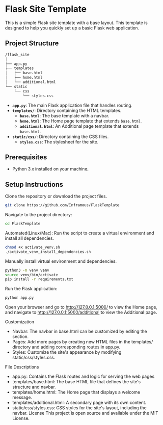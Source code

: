 # Flask Site Template

This is a simple Flask site template with a base layout. This template is designed to help you quickly set up a basic Flask web application.

## Project Structure
```bash
/flask_site
│
├── app.py
├── templates
│   ├── base.html
│   ├── home.html
│   └── additional.html
└── static
    └── css
        └── styles.css
```

- **`app.py`**: The main Flask application file that handles routing.
- **`templates/`**: Directory containing the HTML templates.
  - **`base.html`**: The base template with a navbar.
  - **`home.html`**: The Home page template that extends `base.html`.
  - **`additional.html`**: An Additional page template that extends `base.html`.
- **`static/css/`**: Directory containing the CSS files.
  - **`styles.css`**: The stylesheet for the site.

## Prerequisites

- Python 3.x installed on your machine.


## Setup Instructions
Clone the repository or download the project files.
```bash
git clone https://github.com/Inframous/FlaskTemplate
```

Navigate to the project directory:
```bash
cd FlaskTemplate
```

Automated(Linux/Mac): Run the script to create a virtual environment and install all dependencies.

```bash
chmod +x activate_venv.sh
./activate_venv_install_dependencies.sh
```

Manually install virtual environment and dependencies.
```bash
python3 -m venv venv
source venv/bin/activate
pip install -r requirements.txt
```

Run the Flask application:
```bash
python app.py
```

Open your browser and go to http://127.0.0.1:5000/ to view the Home page, and navigate to http://127.0.0.1:5000/additional to view the Additional page.

Customization

- Navbar: The navbar in base.html can be customized by editing the <nav> section.
- Pages: Add more pages by creating new HTML files in the templates/ directory and adding corresponding routes in app.py.
- Styles: Customize the site's appearance by modifying static/css/styles.css.<br>

File Descriptions
- app.py: Contains the Flask routes and logic for serving the web pages.
- templates/base.html: The base HTML file that defines the site's structure and navbar.
- templates/home.html: The Home page that displays a welcome message.
- templates/additional.html: A secondary page with its own content.
- static/css/styles.css: CSS styles for the site's layout, including the navbar.
License
This project is open source and available under the MIT License.
